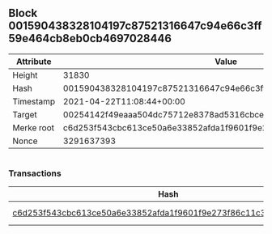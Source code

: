 ## Block 001590438328104197c87521316647c94e66c3ff59e464cb8eb0cb4697028446

Attribute | Value
--- | ---
Height | 31830
Hash | 001590438328104197c87521316647c94e66c3ff59e464cb8eb0cb4697028446
Timestamp | 2021-04-22T11:08:44+00:00
Target | 00254142f49eaaa504dc75712e8378ad5316cbcead634704b3734b6271167cc4
Merke root | c6d253f543cbc613ce50a6e33852afda1f9601f9e273f86c11c3c712f78e6cc3
Nonce | 3291637393

```

```

### Transactions

Hash | Amount
--- | ---
[c6d253f543cbc613ce50a6e33852afda1f9601f9e273f86c11c3c712f78e6cc3](c6d253f543cbc613ce50a6e33852afda1f9601f9e273f86c11c3c712f78e6cc3.md) | 10.00000000 SKEPTI 

